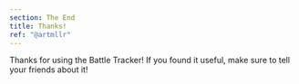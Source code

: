 ```yaml
---
section: The End
title: Thanks!
ref: "@artmllr"
---
```


Thanks for using the Battle Tracker! If you found it useful, make sure to tell your friends about it!